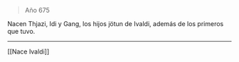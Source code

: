 > Año 675

Nacen Thjazi, Idi y Gang, los hijos jötun de Ivaldi, además de los primeros que tuvo.

---

[[Nace Ivaldi]]